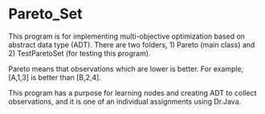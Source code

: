 # Pareto_Set
This program is for implementing multi-objective optimization based on abstract data type (ADT).
There are two folders, 1) Pareto (main class) and 2) TestParetoSet (for testing this program).

Pareto means that observations which are lower is better. For example, [A,1,3] is better than [B,2,4].

This program has a purpose for learning nodes and creating ADT to collect observations, and it is one of an individual assignments using Dr.Java.
